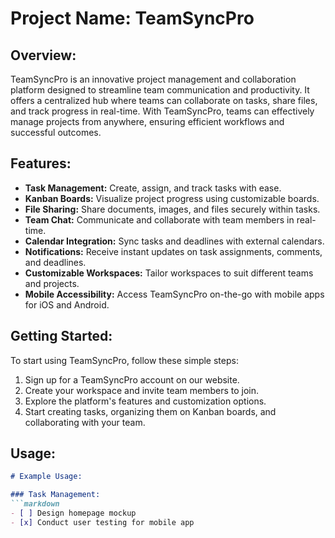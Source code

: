 # Project Name: TeamSyncPro

## Overview:
TeamSyncPro is an innovative project management and collaboration platform designed to streamline team communication and productivity. It offers a centralized hub where teams can collaborate on tasks, share files, and track progress in real-time. With TeamSyncPro, teams can effectively manage projects from anywhere, ensuring efficient workflows and successful outcomes.

## Features:
- **Task Management:** Create, assign, and track tasks with ease.
- **Kanban Boards:** Visualize project progress using customizable boards.
- **File Sharing:** Share documents, images, and files securely within tasks.
- **Team Chat:** Communicate and collaborate with team members in real-time.
- **Calendar Integration:** Sync tasks and deadlines with external calendars.
- **Notifications:** Receive instant updates on task assignments, comments, and deadlines.
- **Customizable Workspaces:** Tailor workspaces to suit different teams and projects.
- **Mobile Accessibility:** Access TeamSyncPro on-the-go with mobile apps for iOS and Android.

## Getting Started:
To start using TeamSyncPro, follow these simple steps:
1. Sign up for a TeamSyncPro account on our website.
2. Create your workspace and invite team members to join.
3. Explore the platform's features and customization options.
4. Start creating tasks, organizing them on Kanban boards, and collaborating with your team.

## Usage:
```markdown
# Example Usage:

### Task Management:
```markdown
- [ ] Design homepage mockup
- [x] Conduct user testing for mobile app

